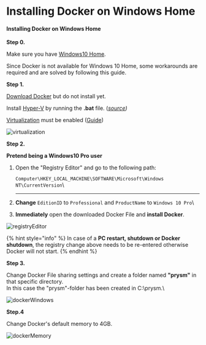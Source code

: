 # Installing Docker on Windows Home

#### **Installing Docker on Windows Home**

**Step 0.**

Make sure you have [Windows10 Home](https://support.microsoft.com/en-us/help/13443/windows-which-version-am-i-running).

Since Docker is not available for Windows 10 Home, some workarounds are required and are solved by following this guide.

**Step 1.**

[Download Docker](https://download.docker.com/win/stable/40693/Docker%20Desktop%20Installer.exe) but do not install yet.&#x20;

Install [Hyper-V](https://www.deskmodder.de/blog/wp-content/uploads/2018/08/hyper-v-installer-1.zip) by running the **.bat** file. ([_source_](https://www.deskmodder.de/blog/2018/08/23/windows-10-home-hyper-v-aktivieren/)_)_

[Virtualization](https://docs.docker.com/docker-for-windows/troubleshoot/#virtualization-must-be-enabled) must be enabled ([Guide](https://support.bluestacks.com/hc/en-us/articles/115003174386-How-can-I-enable-virtualization-VT-on-my-PC-))

![virtualization](https://user-images.githubusercontent.com/26490734/79853838-dba5de80-83c8-11ea-9fbf-d640c4bb1980.png)

**Step 2.**

**Pretend being a Windows10 Pro user**

1.  Open the "Registry Editor" and go to the following path:

    `Computer\HKEY_LOCAL_MACHINE\SOFTWARE\Microsoft\Windows NT\CurrentVersion`\
    ****
2. **Change** `EditionID` to `Professional` and `ProductName` to `Windows 10 Pro`\

3. **Immediately** open the downloaded Docker File and **install Docker**.

![registryEditor](https://user-images.githubusercontent.com/26490734/80191362-dbe6e980-8615-11ea-9633-3de4909a997d.png)

{% hint style="info" %}
In case of a **PC restart, shutdown or Docker shutdown**, the registry change above needs to be re-entered otherwise Docker will not start.
{% endhint %}

**Step 3.**

Change Docker File sharing settings and create a folder named **"prysm"** in that specific directory. \
In this case the "prysm"-folder has been created in C:\prysm.\


![dockerWindows](https://user-images.githubusercontent.com/26490734/79551080-7c2e9280-8099-11ea-8886-0b739b7d12c1.png)

**Step.4**

Change Docker's default memory to 4GB.

![dockerMemory](https://user-images.githubusercontent.com/26490734/80192514-9aefd480-8617-11ea-93b4-e709a988a5c0.png)
